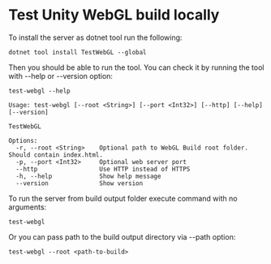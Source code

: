 # Test Unity WebGL build locally

To install the server as dotnet tool run the following:
```shell
dotnet tool install TestWebGL --global
```

Then you should be able to run the tool. You can check it by running the tool with --help or --version option:
```shell
test-webgl --help
```

```shell
Usage: test-webgl [--root <String>] [--port <Int32>] [--http] [--help] [--version]

TestWebGL

Options:
  -r, --root <String>    Optional path to WebGL Build root folder. Should contain index.html.
  -p, --port <Int32>     Optional web server port
  --http                 Use HTTP instead of HTTPS
  -h, --help             Show help message
  --version              Show version
```

To run the server from build output folder execute command with no arguments:
```shell
test-webgl
```

Or you can pass path to the build output directory via --path option:
```shell
test-webgl --root <path-to-build>
```
